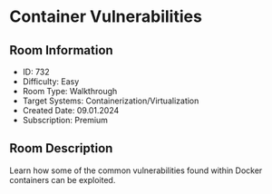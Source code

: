﻿# Container Vulnerabilities

## Room Information
- ID: 732
- Difficulty: Easy
- Room Type: Walkthrough
- Target Systems: Containerization/Virtualization
- Created Date: 09.01.2024
- Subscription: Premium

## Room Description
Learn how some of the common vulnerabilities found within Docker containers can be exploited.
